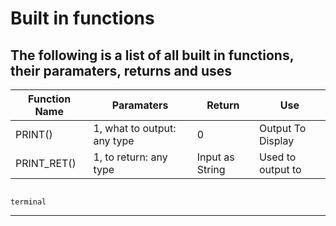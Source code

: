 # Built in functions

**The following is a list of all built in functions, their paramaters, returns and uses**
--------------------------------------------------------------------------------------
| **Function Name** | **Paramaters**               | **Return**      | **Use**            |
|-------------------|------------------------------|-----------------|--------------------|
| PRINT()           | 1, what to output: any type  |     0           |  Output To Display |
| PRINT_RET()       | 1, to return: any type       | Input as String |  Used to output to
                                                                        terminal
--------------------------------------------------------------------------------------
